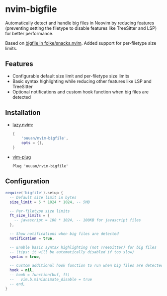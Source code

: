 # nvim-bigfile

Automatically detect and handle big files in Neovim by reducing features (preventing setting the filetype to disable features like TreeSitter and LSP) for better performance.

Based on [bigfile in folke/snacks.nvim](https://github.com/folke/snacks.nvim/blob/main/lua/snacks/bigfile.lua). Added support for per-filetype size limits.

## Features

- Configurable default size limit and per-filetype size limits
- Basic syntax highlighting while reducing other features like LSP and TreeSitter
- Optional notifications and custom hook function when big files are detected

## Installation

-   [lazy.nvim](https://github.com/folke/lazy.nvim):

    ```lua
    {
        'ouuan/nvim-bigfile',
        opts = {},
    }
    ```

-   [vim-plug](https://github.com/junegunn/vim-plug)

    ```vim
    Plug 'ouuan/nvim-bigfile'
    ```

## Configuration

```lua
require('bigfile').setup {
  -- Default size limit in bytes
  size_limit = 5 * 1024 * 1024, -- 5MB

  -- Per-filetype size limits
  ft_size_limits = {
    -- javascript = 100 * 1024, -- 100KB for javascript files
  },

  -- Show notifications when big files are detected
  notification = true,

  -- Enable basic syntax highlighting (not TreeSitter) for big files
  -- (tips: it will be automatically disabled if too slow)
  syntax = true,

  -- Custom additional hook function to run when big files are detected
  hook = nil,
  -- hook = function(buf, ft)
  --   vim.b.minianimate_disable = true
  -- end,
}
```
